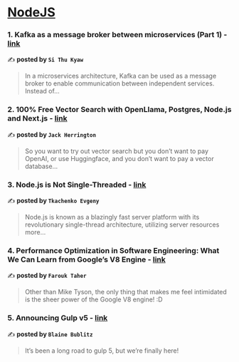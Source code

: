 
<h1><a href=https://medium.com/tag/nodejs/recommended target="_blank" rel="noopener noreferrer">NodeJS</a></h1>
<h3>1. Kafka as a message broker between microservices (Part 1) - <a href="https://medium.com/@sithukyaw_31735/kafka-as-a-message-broker-between-microservices-part-1-991ec75f1550" target="_blank" rel="noopener noreferrer">link</a></h3>

✍️ **posted by `Si Thu Kyaw`**

<blockquote>In a microservices architecture, Kafka can be used as a message broker to enable communication between independent services. Instead of…</blockquote>

<h3>2. 100% Free Vector Search with OpenLlama, Postgres, Node.js and Next.js - <a href="https://medium.com/javascript-in-plain-english/100-free-vector-search-with-openllama-postgres-nodejs-and-nextjs-e496856766f7" target="_blank" rel="noopener noreferrer">link</a></h3>

✍️ **posted by `Jack Herrington`**

<blockquote>So you want to try out vector search but you don’t want to pay OpenAI, or use Huggingface, and you don’t want to pay a vector database…</blockquote>

<h3>3. Node.js is Not Single-Threaded - <a href="https://medium.com/@tkachenko.hello/node-js-is-not-single-threaded-1383594dbd17" target="_blank" rel="noopener noreferrer">link</a></h3>

✍️ **posted by `Tkachenko Evgeny`**

<blockquote>Node.js is known as a blazingly fast server platform with its revolutionary single-thread architecture, utilizing server resources more…</blockquote>

<h3>4. Performance Optimization in Software Engineering: What We Can Learn from Google’s V8 Engine - <a href="https://medium.com/@farouk.taher2016/performance-optimization-in-software-engineering-what-we-can-learn-from-googles-v8-engine-02700a9bb391" target="_blank" rel="noopener noreferrer">link</a></h3>

✍️ **posted by `Farouk Taher`**

<blockquote>Other than Mike Tyson, the only thing that makes me feel intimidated is the sheer power of the Google V8 engine! :D</blockquote>

<h3>5. Announcing Gulp v5 - <a href="https://medium.com/gulpjs/announcing-gulp-v5-c67d077dbdb7" target="_blank" rel="noopener noreferrer">link</a></h3>

✍️ **posted by `Blaine Bublitz`**

<blockquote>It’s been a long road to gulp 5, but we’re finally here!</blockquote>

